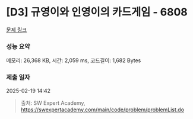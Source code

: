 # [D3] 규영이와 인영이의 카드게임 - 6808 

[문제 링크](https://swexpertacademy.com/main/code/problem/problemDetail.do?contestProbId=AWgv9va6HnkDFAW0) 

### 성능 요약

메모리: 26,368 KB, 시간: 2,059 ms, 코드길이: 1,682 Bytes

### 제출 일자

2025-02-19 14:42



> 출처: SW Expert Academy, https://swexpertacademy.com/main/code/problem/problemList.do